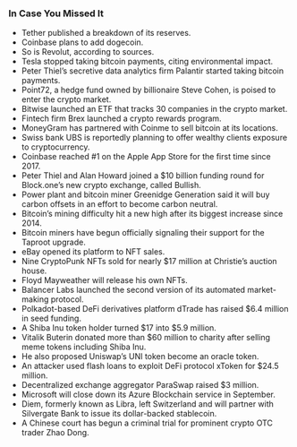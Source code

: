 ### In Case You Missed It 
* Tether published a breakdown of its reserves. 
* Coinbase plans to add dogecoin. 
* So is Revolut, according to sources. 
* Tesla stopped taking bitcoin payments, citing environmental impact. 
* Peter Thiel’s secretive data analytics firm Palantir started taking bitcoin payments.
* Point72, a hedge fund owned by billionaire Steve Cohen, is poised to enter the crypto market. 
* Bitwise launched an ETF that tracks 30 companies in the crypto market. 
* Fintech firm Brex launched a crypto rewards program. 
* MoneyGram has partnered with Coinme to sell bitcoin at its locations. 
* Swiss bank UBS is reportedly planning to offer wealthy clients exposure to cryptocurrency. 
* Coinbase reached #1 on the Apple App Store for the first time since 2017.
* Peter Thiel and Alan Howard joined a $10 billion funding round for Block.one’s new crypto exchange, called Bullish. 
* Power plant and bitcoin miner Greenidge Generation said it will buy carbon offsets in an effort to become carbon neutral. 
* Bitcoin’s mining difficulty hit a new high after its biggest increase since 2014. 
* Bitcoin miners have begun officially signaling their support for the Taproot upgrade.
* eBay opened its platform to NFT sales. 
* Nine CryptoPunk NFTs sold for nearly $17 million at Christie’s auction house. 
* Floyd Mayweather will release his own NFTs. 
* Balancer Labs launched the second version of its automated market-making protocol. 
* Polkadot-based DeFi derivatives platform dTrade has raised $6.4 million in seed funding. 
* A Shiba Inu token holder turned $17 into $5.9 million. 
* Vitalik Buterin donated more than $60 million to charity after selling meme tokens including Shiba Inu. 
* He also proposed Uniswap’s UNI token become an oracle token. 
* An attacker used flash loans to exploit DeFi protocol xToken for $24.5 million. 
* Decentralized exchange aggregator ParaSwap raised $3 million.
* Microsoft will close down its Azure Blockchain service in September. 
* Diem, formerly known as Libra, left Switzerland and will partner with Silvergate Bank to issue its dollar-backed stablecoin. 
* A Chinese court has begun a criminal trial for prominent crypto OTC trader Zhao Dong.